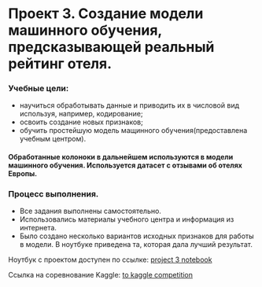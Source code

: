 # Проект 3. Создание модели машинного обучения, предсказывающей реальный рейтинг отеля.

### Учебные цели: 
  - научиться обработывать данные и приводить их в числовой вид используя, например, кодирование;
  - освоить cоздание новых признаков;
  - обучить простейшую модель мащинного обучения(предоставлена учебным центром).

#### Обработанные колоноки в дальнейшем используются в модели машинного обучения. Используется датасет с отзывами об отелях Европы.


### Процесс выполнения.
- Все задания выполнены самостоятельно.
- Использовались материалы учебного центра и информация из интернета.
- Было создано несколько вариантов исходных признаков для работы в модели. В ноутбуке приведена та, которая дала лучший результат.


<p>
  Ноутбук с проектом доступен по ссылке:
  <a href="https://github.com/antskos/project3/blob/master/project3_for_github/project3.ipynb">project 3 notebook</a>
</p>

<p>
  Ссылка на соревнование Kaggle:
  <a href="https://www.kaggle.com/competitions/sf-booking">to kaggle competition</a>
</p>
